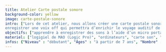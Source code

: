 ```yaml
---
title: Atelier Carte postale sonore
background-color: yellow
image: carte-postale-sonore
intro: ["Lors de cet atelier, nous allons créer une carte postale sonore. C’est en fait un paysage auditif de notre monde, et chaque carte postale sonore peut refléter un univers particulier : un quartier, un parc, un festival, un trajet, etc... Chacun de ces paysages sonores possède des sons propres qui le caractérise : le bruit d’une porte, d’un parquet qui craque, d’une foule... Réaliser une carte postale sonore c’est enregistrer ces sons, et les structurer entre eux, afin de raconter des histoires, donner de la vie à des espaces, des personnages et à des lieux.", "Afin d’accompagner le paysage, les participant.es seront invité.es à
enregistrer une voix off qui permettra d’enrichir le voyage auditif de l’auditeur."]
objectifs: ["apprendre à enregistrer des sons à l’aide d’un micro portatif", "apprendre les bases de fonctionnement d’un logiciel de Musique Assistée par Ordinateur (MAO)", "savoir nettoyer un fichier audio (edit / compression / fx)", "enregistrer sa voix", "structurer une création audio", "s’initier aux bases du podcast"]
materiel: ["logigiel de MAO (Logic Pro)", "ordinateurs", "carte son", "micros", "vidéo-projecteur", "écran", "enceintes de monitoring", "objets divers"]
infos: {"Niveau" : "débutant", "Âges" : "à partir de 7 ans", "Nombre" : "à définir avec la structure", "Durée" : "à définir avec la structure"}
---
```


